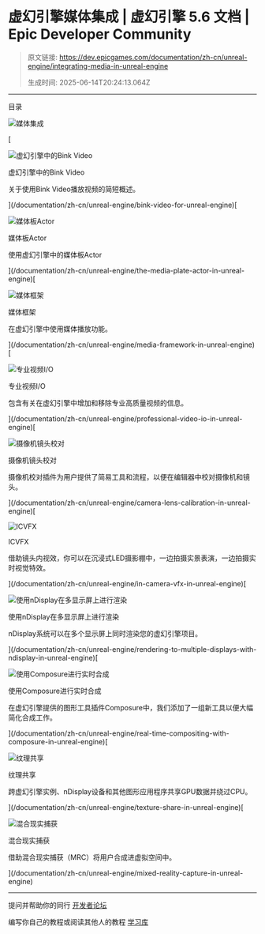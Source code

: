 # 虚幻引擎媒体集成 | 虚幻引擎 5.6 文档 | Epic Developer Community

> 原文链接: https://dev.epicgames.com/documentation/zh-cn/unreal-engine/integrating-media-in-unreal-engine
> 
> 生成时间: 2025-06-14T20:24:13.064Z

---

目录

![媒体集成](https://dev.epicgames.com/community/api/documentation/image/c1f02dfe-6f22-4846-9dd5-02c957297592?resizing_type=fill&width=1920&height=335)

[

![虚幻引擎中的Bink Video](https://d1iv7db44yhgxn.cloudfront.net/documentation/images/166b4335-ead8-485d-9ebd-6d032b30f17f/00-topic-bink.png)

虚幻引擎中的Bink Video

关于使用Bink Video播放视频的简短概述。





](/documentation/zh-cn/unreal-engine/bink-video-for-unreal-engine)[

![媒体板Actor](https://d1iv7db44yhgxn.cloudfront.net/documentation/images/a4ce9ac7-ae84-4c6a-b858-82143da27c1b/media_plate_actor.png)

媒体板Actor

使用虚幻引擎中的媒体板Actor





](/documentation/zh-cn/unreal-engine/the-media-plate-actor-in-unreal-engine)[

![媒体框架](https://d1iv7db44yhgxn.cloudfront.net/documentation/images/b588d7be-1d85-419a-98ae-c0f2aa220bd5/topicimage_mediaframework.png)

媒体框架

在虚幻引擎中使用媒体播放功能。





](/documentation/zh-cn/unreal-engine/media-framework-in-unreal-engine)[

![专业视频I/O](https://d1iv7db44yhgxn.cloudfront.net/documentation/images/9ab25962-7f17-4528-96f5-6194c1b7a844/placeholder_topic.png)

专业视频I/O

包含有关在虚幻引擎中增加和移除专业高质量视频的信息。





](/documentation/zh-cn/unreal-engine/professional-video-io-in-unreal-engine)[

![摄像机镜头校对](https://d1iv7db44yhgxn.cloudfront.net/documentation/images/3e23e3e2-7b70-4871-ad51-c0353f363825/placeholder_topic.png)

摄像机镜头校对

摄像机校对插件为用户提供了简易工具和流程，以便在编辑器中校对摄像机和镜头。





](/documentation/zh-cn/unreal-engine/camera-lens-calibration-in-unreal-engine)[

![ICVFX](https://d1iv7db44yhgxn.cloudfront.net/documentation/images/58299844-774b-44b4-bf7c-22175d0c0fb1/topicimage_incameravfx.png)

ICVFX

借助镜头内视效，你可以在沉浸式LED摄影棚中，一边拍摄实景表演，一边拍摄实时视觉特效。





](/documentation/zh-cn/unreal-engine/in-camera-vfx-in-unreal-engine)[

![使用nDisplay在多显示屏上进行渲染](https://d1iv7db44yhgxn.cloudfront.net/documentation/images/9f3e62d8-e413-44b2-ac6a-29ef33b05843/ndisplay_topic.png)

使用nDisplay在多显示屏上进行渲染

nDisplay系统可以在多个显示屏上同时渲染您的虚幻引擎项目。





](/documentation/zh-cn/unreal-engine/rendering-to-multiple-displays-with-ndisplay-in-unreal-engine)[

![使用Composure进行实时合成](https://d1iv7db44yhgxn.cloudfront.net/documentation/images/7c6d87cf-98bc-415e-85dc-303da93a15e0/compositingoverview_layered.png)

使用Composure进行实时合成

在虚幻引擎提供的图形工具插件Composure中，我们添加了一组新工具以便大幅简化合成工作。





](/documentation/zh-cn/unreal-engine/real-time-compositing-with-composure-in-unreal-engine)[

![纹理共享](https://d1iv7db44yhgxn.cloudfront.net/documentation/images/3f866a77-979a-482d-8359-a4dce31616bb/texture_share_topic_image.png)

纹理共享

跨虚幻引擎实例、nDisplay设备和其他图形应用程序共享GPU数据并绕过CPU。





](/documentation/zh-cn/unreal-engine/texture-share-in-unreal-engine)[

![混合现实捕获](https://d1iv7db44yhgxn.cloudfront.net/documentation/images/369f14af-6f4f-4428-83d9-851b676d5b48/mrdevelopment_topic.png)

混合现实捕获

借助混合现实捕获（MRC）将用户合成进虚拟空间中。





](/documentation/zh-cn/unreal-engine/mixed-reality-capture-in-unreal-engine)

* * *

提问并帮助你的同行 [开发者论坛](https://forums.unrealengine.com/categories?tag=unreal-engine)

编写你自己的教程或阅读其他人的教程 [学习库](https://dev.epicgames.com/community/unreal-engine/learning)